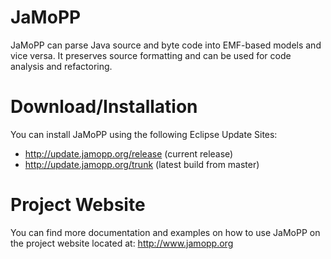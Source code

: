 # JaMoPP
JaMoPP can parse Java source and byte code into EMF-based models and vice versa. It preserves source formatting and can be used for code analysis and refactoring.

# Download/Installation
You can install JaMoPP using the following Eclipse Update Sites:

* http://update.jamopp.org/release (current release)
* http://update.jamopp.org/trunk (latest build from master)

# Project Website
You can find more documentation and examples on how to use JaMoPP on the project website located at: http://www.jamopp.org
